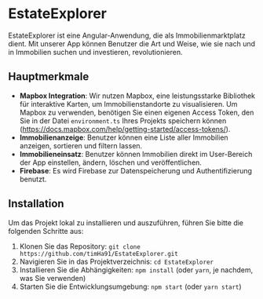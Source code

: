 # EstateExplorer

EstateExplorer ist eine Angular-Anwendung, die als Immobilienmarktplatz dient. Mit unserer App können Benutzer die Art und Weise, wie sie nach und in Immobilien suchen und investieren, revolutionieren.

## Hauptmerkmale

* **Mapbox Integration**: Wir nutzen Mapbox, eine leistungsstarke Bibliothek für interaktive Karten, um Immobilienstandorte zu visualisieren. Um Mapbox zu verwenden, benötigen Sie einen eigenen Access Token, den Sie in der Datei `environment.ts` Ihres Projekts speichern können (https://docs.mapbox.com/help/getting-started/access-tokens/).
* **Immobilienanzeige**: Benutzer können eine Liste aller Immobilien anzeigen, sortieren und filtern lassen.
* **Immobilieneinsatz**: Benutzer können Immobilien direkt im User-Bereich der App einstellen, ändern, löschen und veröffentlichen.
* **Firebase**: Es wird Firebase zur Datenspeicherung und Authentifizierung benutzt.

## Installation

Um das Projekt lokal zu installieren und auszuführen, führen Sie bitte die folgenden Schritte aus:

1. Klonen Sie das Repository: `git clone https://github.com/timHa91/EstateExplorer.git`
2. Navigieren Sie in das Projektverzeichnis: `cd EstateExplorer`
3. Installieren Sie die Abhängigkeiten: `npm install` (oder `yarn`, je nachdem, was Sie verwenden)
4. Starten Sie die Entwicklungsumgebung: `npm start` (oder `yarn start`)
